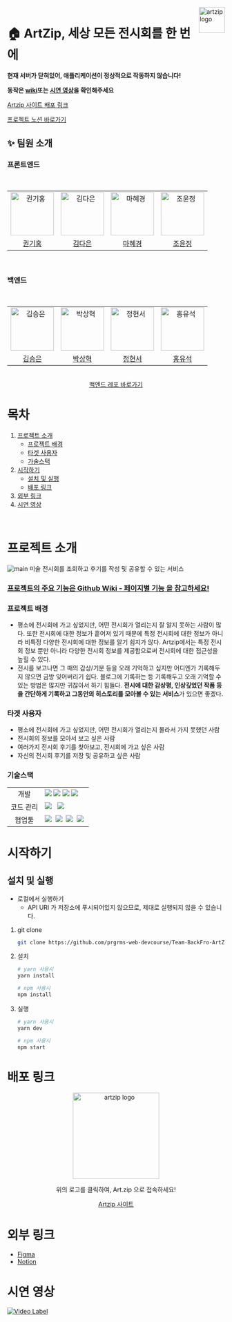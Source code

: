 <a href="https://artzip.shop/">
    <img src="https://user-images.githubusercontent.com/80658269/184808498-b67b4af8-f42e-4bcb-ab91-27720a4c5dd8.png" alt="artzip logo" title="artzip" align="right" height="60" />
</a>

# 🏠 ArtZip, 세상 모든 전시회를 한 번에
**현재 서버가 닫혀있어, 애플리케이션이 정상적으로 작동하지 않습니다!**

**동작은 [wiki](https://github.com/prgrms-web-devcourse/Team-BackFro-ArtZip-FE/wiki/%ED%8E%98%EC%9D%B4%EC%A7%80%EB%B3%84-%EA%B8%B0%EB%8A%A5)또는 [시연 영상](https://www.youtube.com/watch?v=KNDiqPSSkUA)을 확인해주세요**

[Artzip 사이트 배포 링크](https://artzip.shop/)

[프로젝트 노션 바로가기](https://www.notion.so/backend-devcourse/12-8db56ad1304e441e8abe0b7045207852)
## ✨ 팀원 소개

### 프론트엔드

<div align="center">
<br />
<table>
  <tr>
    <td align="center">
      <img src="https://avatars.githubusercontent.com/u/80658269?v=4" width="100px;" alt="권기홍"/>
    </td>
    <td align="center">
      <img src="https://avatars.githubusercontent.com/u/74234333?v=4" width="100px;" alt="김다은"/>
    </td>
    <td align="center">
      <img src="https://avatars.githubusercontent.com/u/72402747?v=4" width="100px;" alt="마혜경"/>
    </td>
    <td align="center">
      <img src="https://avatars.githubusercontent.com/u/93373357?v=4" width="100px;" alt="조윤정"/>
    </td>
  </tr>
  <tr>    
    <td align="center">
      <a href="https://github.com/gitul0515">
        <div>권기홍</div>
      </a>
    </td>
    <td align="center">
      <a href="https://github.com/dar-jeeling">
        <div>김다은</div>
      </a>
    </td>
    <td align="center">
      <a href="https://github.com/Hyevvy">
        <div>마혜경</div>
      </a>
    </td>    
    <td align="center">
      <a href="https://github.com/yunjjeongjo">
        <div>조윤정</div>
      </a>
    </td>
  </tr>
</table>
<br />
</div>

<!--
<details>
<summary>담당 역할</summary>
<br />
<div markdown="1">
    <table>
     <tr>    
        <td align="center">
          <a href="https://github.com/gitul0515">
            <div>권기홍</div>
          </a>
        </td>
        <td align="center">
          <a href="https://github.com/dar-jeeling">
            <div>김다은</div>
          </a>
        </td>
        <td align="center">
          <a href="https://github.com/Hyevvy">
            <div>마혜경</div>
          </a>
        </td>    
        <td align="center">
          <a href="https://github.com/yunjjeongjo">
            <div>조윤정</div>
          </a>
        </td>
      </tr>
      <tr>
        <td>
          <ul>
            <li>후기 작성 및 수정 페이지</li>
            <li>마이 페이지,<br>프로필 수정 페이지</li>
            <li>반응형 헤더 컴포넌트</li>
            <li>최적화<br> 
                <code>next/image</code> 초기 설정, <code>useDebounceClick</code> 훅 구현, <code>SWR</code> 초기 설정</li>
            <li>개발 환경 초기 설정</li>
          </ul>
        </td>
        <td>
          <ul>
            <li>커뮤니티, 후기 상세 페이지</li>
            <li>무한스크롤 기능 구현 (<code>useInfiniteScroll</code></li>
            <li>댓글, 대댓글 기능 구현</li>
            <li><code>Recoil</code>를 이용한 전역 상태 관리</li>
            <li>토큰을 통한 인증 관리</li>
            <li>배포</li>
          </ul>
        </td>
        <td>
          <ul>
            <li>메인 페이지, 더보기 페이지 <br /> 맞춤전시회 페이지</li>
            <li>전시회 조회</li>
            <li>전시회 검색</li>
            <li>Swiper를 통한 전시회 목록</li>
            <li>API 명세에 따른 타입 정리</li>
          </ul>
        </td>
        <td>
          <ul>
            <li>전시회 상세 페이지</li>
            <li>좋아요, 공유, 복사하기</li>
            <li>로그인, 로그아웃 페이지</li>
            <li>카카오 소셜 로그인</li>
            <li>푸터 레이아웃 개발</li>
          </ul>
        </td>
      </tr>
    </table>
</div>
</details>
-->

### 백엔드
<div align="center">
<br />
<table>
  <tr>
    <td align="center">
      <img src="https://avatars.githubusercontent.com/u/52846807?v=4" width="100px;" alt="김승은"/>
    </td>
    <td align="center">
      <img src="https://avatars.githubusercontent.com/u/62789083?v=4" width="100px;" alt="박상혁"/>
    </td>
    <td align="center">
      <img src="https://avatars.githubusercontent.com/u/53249897?v=4" width="100px;" alt="정현서"/>
    </td>
    <td align="center">
      <img src="https://avatars.githubusercontent.com/u/41898085?v=4" width="100px;" alt="홍유석"/>
    </td>
  </tr>
  <tr>    
    <td align="center">
      <a href="https://github.com/julie0005">
        <div>김승은</div>
      </a>
    </td>
    <td align="center">
      <a href="https://github.com/park0503">
        <div>박상혁</div>
      </a>
    </td>
    <td align="center">
      <a href="https://github.com/HyeonseoJUNG">
        <div>정현서</div>
      </a>
    </td>    
    <td align="center">
      <a href="https://github.com/yshjft">
        <div>홍유석</div>
      </a>
    </td>
  </tr>
</table>
<br />
  <a href="https://github.com/prgrms-web-devcourse/Team-BackFro-ArtZip-BE">백엔드 레포 바로가기</a>
</div>
<div>
</div>

# 목차

  <ol>
    <li>
      <a href="#프로젝트-소개">프로젝트 소개</a>
      <ul>
        <li><a href="#프로젝트-배경">프로젝트 배경</a></li>
        <li><a href="#타겟-사용자">타겟 사용자</a></li>
        <li><a href="#기술스택">가술스택</a></li>
      </ul>
    </li>
    <li>
      <a href="#시작하기">시작하기</a>
      <ul>
        <li><a href="#설치-및-실행">설치 및 실행</a></li>
        <li><a href="#배포-링크">배포 링크</a></li>
      </ul>
    </li>
     <li>
      <a href="#외부-링크">외부 링크</a>
      </li>
      <li>
        <a href="#시연-영상">시연 영상</a>
      </li>
  </ol>

<br/>

# 프로젝트 소개
![main](https://user-images.githubusercontent.com/74234333/201529308-1b8f36ed-2249-4c42-88db-dd4286ef4c9a.gif)
미술 전시회를 조회하고 후기를 작성 및 공유할 수 있는 서비스

### [프로젝트의 주요 기능은 Github Wiki - 페이지별 기능 을 참고하세요!](https://github.com/prgrms-web-devcourse/Team-BackFro-ArtZip-FE/wiki/%ED%8E%98%EC%9D%B4%EC%A7%80%EB%B3%84-%EA%B8%B0%EB%8A%A5)

### 프로젝트 배경
- 평소에 전시회에 가고 싶었지만, 어떤 전시회가 열리는지 잘 알지 못하는 사람이 많다. 또한 전시회에 대한 정보가 흩어져 있기 때문에 특정 전시회에 대한 정보가 아니라 비특정 다양한 전시회에 대한 정보를 알기 쉽지가 않다.
 Artzip에서는 특정 전시회 정보 뿐만 아니라 다양한 전시회 정보를 제공함으로써 전시회에 대한 접근성을 높힐 수 있다.
- 전시를 보고나면 그 때의 감상/기분 등을 오래 기억하고 싶지만 어디엔가 기록해두지 않으면 금방 잊어버리기 쉽다. 블로그에 기록하는 등 기록해두고 오래 기억할 수 있는 방법은 많지만 귀찮아서 하기 힘들다. **전시에 대한 감상평, 인상깊었던 작품 등을 간단하게 기록하고 그동안의 히스토리를 모아볼 수 있는 서비스**가 있으면 좋겠다.

### 타겟 사용자
- 평소에 전시회에 가고 싶었지만, 어떤 전시회가 열리는지 몰라서 가지 못했던 사람
- 전시회의 정보를 모아서 보고 싶은 사람
- 여러가지 전시회 후기를 찾아보고, 전시회에 가고 싶은 사람
- 자신의 전시회 후기를 저장 및 공유하고 싶은 사람

### 기술스택
<table>
<tr>
 <td align="center">개발</td>
 <td>
  <img src="https://img.shields.io/badge/TypeScript-3178c6?style=for-the-badge&logo=Typescript&logoColor=ffffff"/>
 <img src="https://img.shields.io/badge/Next.js-000?style=for-the-badge&logo=Next.js&logoColor=ffffff"/>
 <img src="https://img.shields.io/badge/Recoil-0064FF?style=for-the-badge">
 <img src="https://img.shields.io/badge/Emotion-DB7093?style=for-the-badge&logo=emotion&logoColor=ffffff"/>&nbsp
</tr>
<tr>
 <td align="center">코드 관리</td>
 <td>
    <img src="https://img.shields.io/badge/ESLint-4B32C3?style=for-the-badge&logo=ESLint&logoColor=ffffff"/> &nbsp
  <img src="https://img.shields.io/badge/Prettier-F7B93E?style=for-the-badge&logo=Prettier&logoColor=ffffff"/>&nbsp
</tr>
<tr>
</tr>
<tr>
 <td align="center">협업툴</td>
 <td>
    <img src="https://img.shields.io/badge/Figma-F24E1E?style=for-the-badge&logo=Figma&logoColor=white"/>&nbsp
    <img src="https://img.shields.io/badge/Slack-4A154B?style=for-the-badge&logo=Slack&logoColor=white"/>&nbsp
    <img src="https://img.shields.io/badge/Notion-000000?style=for-the-badge&logo=Notion&logoColor=white"/>&nbsp
    <img src="https://img.shields.io/badge/GitHub-181717?style=for-the-badge&logo=GitHub&logoColor=white"/>&nbsp
 </td>
</tr>
</table>

# 시작하기
## 설치 및 실행

- 로컬에서 실행하기
  - API URI 가 저장소에 푸시되어있지 않으므로, 제대로 실행되지 않을 수 있습니다.

1. git clone
   ```sh
   git clone https://github.com/prgrms-web-devcourse/Team-BackFro-ArtZip-FE.git
   ```
2. 설치

   ```sh
   # yarn 사용시
   yarn install

   # npm 사용시
   npm install
   ```

3. 실행

   ```sh
   # yarn 사용시
   yarn dev

   # npm 사용시
   npm start
   ```

# 배포 링크 

<div align="center">
<a href="https://artzip.shop/">
    <img src="https://user-images.githubusercontent.com/93373357/184640492-adcb8b5b-0725-4945-b1d1-b49243815975.png" alt="artzip logo" title="ARTZIP" height="200" />
</a>
 <p>위의 로고를 클릭하여, Art.zip 으로 접속하세요!</p>

[Artzip 사이트](https://artzip.shop/)
</div>

# 외부 링크
- [Figma](https://www.figma.com/file/TgkSEtDEMBuiYgTYxziyXW/%EC%A0%84%EC%8B%9CZip-team-library?node-id=427%3A2)
- [Notion](https://www.notion.so/backend-devcourse/BackFro-ArtZip-8db56ad1304e441e8abe0b7045207852)

# 시연 영상
[![Video Label](https://user-images.githubusercontent.com/74234333/202184136-53dee0a1-ce21-4e18-a59c-9d63beac0e65.PNG)](https://www.youtube.com/watch?v=KNDiqPSSkUA)

<!-- MARKDOWN LINKS & IMAGES -->
<!-- https://www.markdownguide.org/basic-syntax/#reference-style-links -->

[next.js]: https://img.shields.io/badge/next.js-000000?style=for-the-badge&logo=nextdotjs&logoColor=white
[typescript]: https://img.shields.io/badge/typescript-3178C6?style=for-the-badge&logo=typescript&logoColor=white

